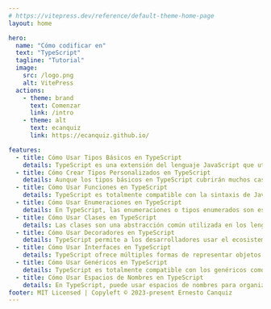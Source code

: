 ```yaml
---
# https://vitepress.dev/reference/default-theme-home-page
layout: home

hero:
  name: "Cómo codificar en"
  text: "TypeScript"  
  tagline: "Tutorial"
  image:
    src: /logo.png
    alt: VitePress
  actions:
    - theme: brand
      text: Comenzar
      link: /intro
    - theme: alt
      text: ecanquiz
      link: https://ecanquiz.github.io/

features:
  - title: Cómo Usar Tipos Básicos en TypeScript
    details: TypeScript es una extensión del lenguaje JavaScript que utiliza el tiempo de ejecución de JavaScript con un verificador de tipos en tiempo de compilación. Esta combinación permite a los desarrolladores usar el ecosistema completo de JavaScript y las características del lenguaje, al mismo tiempo que agrega verificación de tipos estáticos opcionales, tipos de datos de enumeración, clases e interfaces. Este tutorial analizará la declaración de tipos y todos los tipos básicos utilizados en TypeScript.
  - title: Cómo Crear Tipos Personalizados en TypeScript
    details: Aunque los tipos básicos en TypeScript cubrirán muchos casos de uso, la creación de sus propios tipos personalizados basados en estos tipos básicos le permitirá asegurarse de que el verificador de tipos valide las estructuras de datos específicas de su proyecto. Este tutorial le mostrará cómo usar tipos personalizados con TypeScript, cómo componer esos tipos junto con uniones e intersecciones, y cómo usar tipos de utilidad para agregar flexibilidad a sus tipos personalizados.
  - title: Cómo Usar Funciones en TypeScript
    details: TypeScript es totalmente compatible con la sintaxis de JavaScript existente para funciones, al tiempo que agrega información de tipo y sobrecarga de funciones como nuevas características. Además de proporcionar documentación adicional a la función, la información de tipo también disminuirá las posibilidades de tener errores. En este tutorial, comenzará creando las funciones más básicas con información de tipo, luego pasará a escenarios más complejos, como el uso de parámetros de descanso y la sobrecarga de funciones.
  - title: Cómo Usar Enumeraciones en TypeScript
    details: En TypeScript, las enumeraciones o tipos enumerados son estructuras de datos de longitud constante que contienen un conjunto de valores constantes. Cada uno de estos valores constantes se conoce como miembro de la enumeración. Las enumeraciones son útiles cuando se establecen propiedades o valores que solo pueden ser una cierta cantidad de valores posibles. Este tutorial explicará la sintaxis utilizada para crear tipos de enumeración, el código JavaScript que el Compilador de TypeScript crea bajo el capó y un caso de uso para enumeraciones en el desarrollo de juegos.
  - title: Cómo Usar Clases en TypeScript
    details: Las clases son una abstracción común utilizada en los lenguajes de programación orientada a objetos (POO) para describir estructuras de datos conocidas como objetos. TypeScript tiene soporte completo para la sintaxis de clase y también agrega características, como visibilidad de miembros, clases abstractas, clases genéricas, métodos de función de flecha y algunos otros. Este tutorial repasará la sintaxis utilizada para crear clases, las diferentes funciones disponibles y cómo se tratan las clases en TypeScript durante la verificación de tipos en tiempo de compilación.
  - title: Cómo Usar Decoradores en TypeScript
    details: TypeScript permite a los desarrolladores usar el ecosistema completo de JavaScript y las características del lenguaje, al mismo tiempo que agregan verificación de tipo estático, enumeraciones, clases e interfaces opcionales. Una de esas características adicionales es el soporte para decoradores. Los decoradores son una forma de decorar miembros de una clase, o una clase en sí misma, con funcionalidad adicional. Este tutorial cubre la creación de decoradores en TypeScript para clases y miembros de clase, y también cómo usarlos.
  - title: Cómo Usar Interfaces en TypeScript
    details: TypeScript ofrece múltiples formas de representar objetos en su código, una de las cuales es usar interfaces. Las interfaces en TypeScript tienen dos escenarios de uso, puede crear un contrato que deben seguir las clases, como los miembros que esas clases deben implementar, y también puede representar tipos en su aplicación, al igual que la declaración de tipo normal. Puede notar que las interfaces y los tipos comparten un conjunto similar de características. En este tutorial, creará interfaces en TypeScript, aprenderá a usarlas y comprenderá las diferencias entre los tipos normales y las interfaces.
  - title: Cómo Usar Genéricos en TypeScript
    details: TypeScript es totalmente compatible con los genéricos como una forma de introducir la seguridad de tipos en los componentes que aceptan argumentos y devuelven valores cuyo tipo será indeterminado hasta que se consuman más adelante en su código. En este tutorial, probará ejemplos del mundo real de genéricos de TypeScript y explorará cómo se usan en funciones, tipos, clases e interfaces. También usará genéricos para crear tipos asignados y tipos condicionales, lo que lo ayudará a crear componentes de TypeScript que tengan la flexibilidad de aplicarse a todas las situaciones necesarias en su código.
  - title: Cómo Usar Espacios de Nombres en TypeScript
    details: En TypeScript, puede usar espacios de nombres para organizar su código. Anteriormente conocidos como módulos internos, los espacios de nombres en TypeScript se basan en un borrador inicial de los módulos ECMAScript. En este tutorial, creará y usará espacios de nombres para ilustrar la sintaxis y para qué se pueden usar. Le guiará a través de ejemplos de código de declaración y fusión de espacios de nombres, cómo funcionan los espacios de nombres como código JavaScript bajo el capó y cómo se pueden usar para declarar tipos para bibliotecas externas sin tipificación.
footer: MIT Licensed | Copyleft © 2023-present Ernesto Canquiz
---
```

